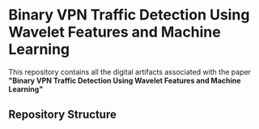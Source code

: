 # Binary VPN Traffic Detection Using Wavelet Features and Machine Learning

This repository contains all the digital artifacts associated with the paper **"Binary VPN Traffic Detection Using Wavelet Features and Machine Learning"**

## Repository Structure

